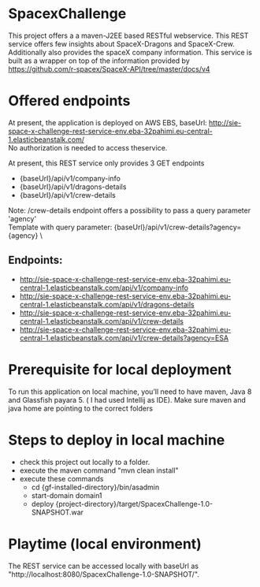 # SpacexChallenge
This project offers a a maven-J2EE based RESTful webservice. This REST service offers few insights about SpaceX-Dragons and SpaceX-Crew. Additionally also provides the spaceX company information.
This service is built as a wrapper on top of the information provided by https://github.com/r-spacex/SpaceX-API/tree/master/docs/v4

# Offered endpoints
At present, the application is deployed on AWS EBS, baseUrl: http://sie-space-x-challenge-rest-service-env.eba-32pahimi.eu-central-1.elasticbeanstalk.com/ \
No authorization is needed to access theservice.

At present, this REST service only provides 3 GET endpoints
  - {baseUrl}/api/v1/company-info
  - {baseUrl}/api/v1/dragons-details
  - {baseUrl}/api/v1/crew-details

Note: /crew-details endpoint offers a possibility to pass a query parameter 'agency' \
Template with query parameter: {baseUrl}/api/v1/crew-details?agency={agency} \
## Endpoints:
- http://sie-space-x-challenge-rest-service-env.eba-32pahimi.eu-central-1.elasticbeanstalk.com/api/v1/company-info
- http://sie-space-x-challenge-rest-service-env.eba-32pahimi.eu-central-1.elasticbeanstalk.com/api/v1/dragons-details
- http://sie-space-x-challenge-rest-service-env.eba-32pahimi.eu-central-1.elasticbeanstalk.com/api/v1/crew-details
- http://sie-space-x-challenge-rest-service-env.eba-32pahimi.eu-central-1.elasticbeanstalk.com/api/v1/crew-details?agency=ESA

# Prerequisite for local deployment
To run this application on local machine, you’ll need to have maven, Java 8 and Glassfish payara 5. ( I had used Intellij as IDE).
Make sure maven and java home are pointing to the correct  folders

# Steps to deploy in local machine
- check this project out locally to a folder.
- execute the maven command "mvn clean install" 
- execute these commands
    - cd {gf-installed-directory}/bin/asadmin 
    - start-domain domain1
    - deploy {project-directory}/target/SpacexChallenge-1.0-SNAPSHOT.war
    
# Playtime (local environment)
The REST service can be accessed locally with baseUrl as "http://localhost:8080/SpacexChallenge-1.0-SNAPSHOT/". 

